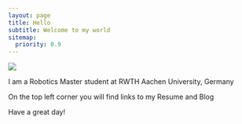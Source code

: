 ```yaml
---
layout: page
title: Hello
subtitle: Welcome to my world
sitemap:
  priority: 0.9
---
```


<img src="{{ '/assets/img/pudhina.jpg' | prepend: site.baseurl }}" id="about-img">

<div id="describe-text">
	<p> I am a Robotics Master student at RWTH Aachen University, Germany </p>
	<p> On the top left corner you will find links to my Resume and Blog </p>
	<p> Have a great day! </p>
</div>
